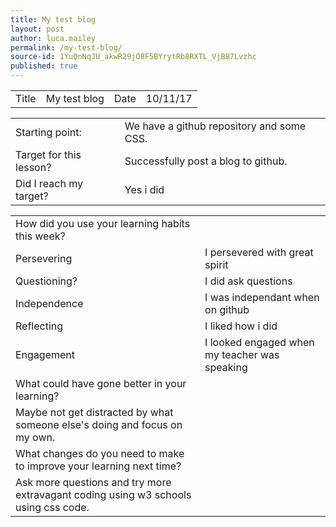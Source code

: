 ```yaml
---
title: My test blog
layout: post
author: luca.mailey
permalink: /my-test-blog/
source-id: 1YuQnNqJU_akwR29jO8F5BYrytRb8RXTL_VjB87Lvzhc
published: true
---
```

<table>
  <tr>
    <td>Title</td>
    <td>My test blog</td>
    <td>Date</td>
    <td>10/11/17</td>
  </tr>
</table>


<table>
  <tr>
    <td>Starting point:</td>
    <td>We have a github repository and some CSS.</td>
  </tr>
  <tr>
    <td>Target for this lesson?</td>
    <td>Successfully post a blog to github.</td>
  </tr>
  <tr>
    <td>Did I reach my target? </td>
    <td>Yes i did</td>
  </tr>
</table>


<table>
  <tr>
    <td>How did you use your learning habits this week?</td>
    <td></td>
  </tr>
  <tr>
    <td>Persevering</td>
    <td>I persevered with great spirit</td>
  </tr>
  <tr>
    <td>Questioning?</td>
    <td>I did ask questions</td>
  </tr>
  <tr>
    <td>Independence</td>
    <td>I was independant when on github</td>
  </tr>
  <tr>
    <td>Reflecting</td>
    <td>I liked how i did</td>
  </tr>
  <tr>
    <td>Engagement</td>
    <td>I looked engaged when my teacher was speaking</td>
  </tr>
  <tr>
    <td>What could have gone better in your learning?</td>
    <td></td>
  </tr>
  <tr>
    <td>Maybe not get distracted by what someone else's doing and focus on my own.</td>
    <td></td>
  </tr>
  <tr>
    <td>What changes do you need to make to improve your learning next time?</td>
    <td></td>
  </tr>
  <tr>
    <td>Ask more questions and try more extravagant coding using w3 schools using css code.</td>
    <td></td>
  </tr>
</table>


